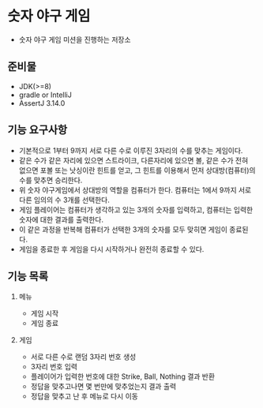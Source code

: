 # 숫자 야구 게임
- 숫자 야구 게임 미션을 진행하는 저장소

## 준비물
- JDK(>=8)
- gradle or IntelliJ
- AssertJ 3.14.0

## 기능 요구사항
- 기본적으로 1부터 9까지 서로 다른 수로 이루진 3자리의 수를 맞추는 게임이다.
- 같은 수가 같은 자리에 있으면 스트라이크, 다른자리에 있으면 볼, 같은 수가 전혀 없으면 포볼 또는 낫싱이란 힌트를 얻고, 그 힌트를 이용해서 먼저 상대방(컴퓨터)의 수를 맞추면 승리한다.
- 위 숫자 야구게임에서 상대방의 역할을 컴퓨터가 한다. 컴퓨터는 1에서 9까지 서로 다른 임의의 수 3개를 선택한다.
- 게임 플레이어는 컴퓨터가 생각하고 있는 3개의 숫자를 입력하고, 컴퓨터는 입력한 숫자에 대한 결과를 출력한다.
- 이 같은 과정을 반복해 컴퓨터가 선택한 3개의 숫자를 모두 맞히면 게임이 종료된다.
- 게임을 종료한 후 게임을 다시 시작하거나 완전히 종료할 수 있다.

## 기능 목록
1. 메뉴
    - 게임 시작
    - 게임 종료

2. 게임
    - 서로 다른 수로 랜덤 3자리 번호 생성
    - 3자리 번호 입력
    - 플레이어가 입력한 번호에 대한 Strike, Ball, Nothing 결과 반환
    - 정답을 맞추고나면 몇 번만에 맞추었는지 결과 출력
    - 정답을 맞추고 난 후 메뉴로 다시 이동
